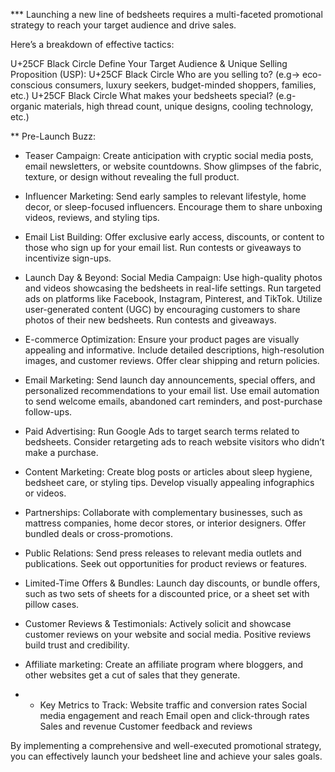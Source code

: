 *** Launching a new line of bedsheets requires a multi-faceted promotional strategy to reach your target audience and drive sales. 

Here’s a breakdown of effective tactics:

U+25CF Black Circle Define Your Target Audience & Unique Selling Proposition (USP):
U+25CF Black Circle Who are you selling to? (e.g-> eco-conscious consumers, luxury seekers, budget-minded shoppers, families, etc.) 
U+25CF Black Circle What makes your bedsheets special? (e.g- organic materials, high thread count, unique designs, cooling technology, etc.)

** Pre-Launch Buzz:

* Teaser Campaign: 
    Create anticipation with cryptic social media posts, email newsletters, or website countdowns. 
    Show glimpses of the fabric, texture, or design without revealing the full product.

* Influencer Marketing: 
    Send early samples to relevant lifestyle, home decor, or sleep-focused influencers. 
    Encourage them to share unboxing videos, reviews, and styling tips.

* Email List Building:
    Offer exclusive early access, discounts, or content to those who sign up for your email list.
    Run contests or giveaways to incentivize sign-ups.

* Launch Day & Beyond:
    Social Media Campaign: 
    Use high-quality photos and videos showcasing the bedsheets in real-life settings. 
    Run targeted ads on platforms like Facebook, Instagram, Pinterest, and TikTok.
    Utilize user-generated content (UGC) by encouraging customers to share photos of their new bedsheets.
    Run contests and giveaways.

* E-commerce Optimization:
    Ensure your product pages are visually appealing and informative.
    Include detailed descriptions, high-resolution images, and customer reviews.
    Offer clear shipping and return policies.

* Email Marketing:
    Send launch day announcements, special offers, and personalized recommendations to your email list.
    Use email automation to send welcome emails, abandoned cart reminders, and post-purchase follow-ups.

* Paid Advertising:
    Run Google Ads to target search terms related to bedsheets.
    Consider retargeting ads to reach website visitors who didn’t make a purchase.

* Content Marketing:
    Create blog posts or articles about sleep hygiene, bedsheet care, or styling tips.
    Develop visually appealing infographics or videos.

* Partnerships:
    Collaborate with complementary businesses, such as mattress companies, home decor stores, or interior designers. 
    Offer bundled deals or cross-promotions.

* Public Relations: 
    Send press releases to relevant media outlets and publications.
    Seek out opportunities for product reviews or features.

* Limited-Time Offers & Bundles:
    Launch day discounts, or bundle offers, such as two sets of sheets for a discounted price, or a sheet set with pillow cases. 

* Customer Reviews & Testimonials:
    Actively solicit and showcase customer reviews on your website and social media.
    Positive reviews build trust and credibility.

* Affiliate marketing:
   Create an affiliate program where bloggers, and other websites get a cut of sales that they generate.

* * Key Metrics to Track: 
   Website traffic and conversion rates
   Social media engagement and reach 
   Email open and click-through rates
   Sales and revenue
   Customer feedback and reviews


By implementing a comprehensive and well-executed promotional strategy, you can effectively launch your bedsheet line and achieve your sales goals.
